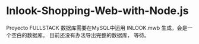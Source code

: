 # Inlook-Shopping-Web-with-Node.js
Proyecto FULLSTACK
数据库需要在MySQL中运用 INLOOK.mwb 生成，会是一个空白的数据库。 目前还没有办法导出完整的数据库， 等待。
